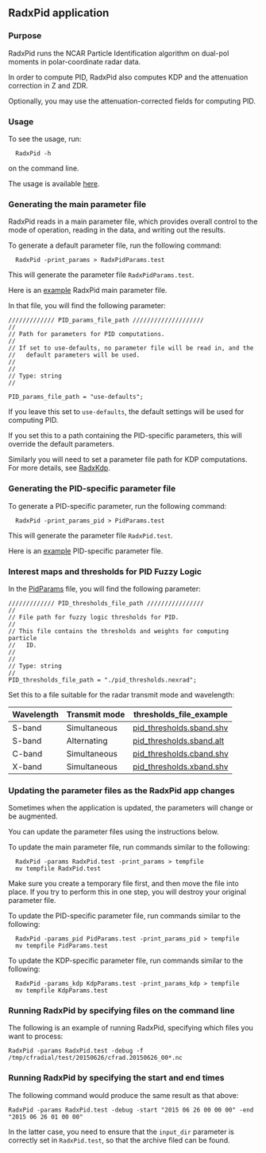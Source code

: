 ## RadxPid application

### Purpose

RadxPid runs the NCAR Particle Identification algorithm on dual-pol moments in polar-coordinate radar data.

In order to compute PID, RadxPid also computes KDP and the attenuation correction in Z and ZDR.

Optionally, you may use the attenuation-corrected fields for computing PID.

### Usage

To see the usage, run:

```
  RadxPid -h
```

on the command line.

The usage is available [here](./RadxPidUsage.md).

### Generating the main parameter file

RadxPid reads in a main parameter file, which provides overall control to the mode of operation, reading in the data, and writing out the results.

To generate a default parameter file, run the following command:

```
  RadxPid -print_params > RadxPidParams.test
```

This will generate the parameter file ```RadxPidParams.test```.

Here is an [example](./RadxPidParams.md) RadxPid main parameter file.

In that file, you will find the following parameter:

```
///////////// PID_params_file_path ////////////////////
//
// Path for parameters for PID computations.
//
// If set to use-defaults, no parameter file will be read in, and the 
//   default parameters will be used.
//
//
// Type: string
//

PID_params_file_path = "use-defaults";
```

If you leave this set to ```use-defaults```, the default settings will be used for computing PID.

If you set this to a path containing the PID-specific parameters, this will override the default parameters.

Similarly you will need to set a parameter file path for KDP computations. For more details, see [RadxKdp](./RadxKdp.md).

### Generating the PID-specific parameter file

To generate a PID-specific parameter, run the following command:

```
  RadxPid -print_params_pid > PidParams.test
```

This will generate the parameter file ```RadxPid.test```.

Here is an [example](./PidParams.md) PID-specific parameter file.

### Interest maps and thresholds for PID Fuzzy Logic

In the [PidParams](./PidParams.md) file, you will find the following parameter:

```
///////////// PID_thresholds_file_path ////////////////
//
// File path for fuzzy logic thresholds for PID.
//
// This file contains the thresholds and weights for computing particle 
//   ID.
//
//
// Type: string
//
PID_thresholds_file_path = "./pid_thresholds.nexrad";
```

Set this to a file suitable for the radar transmit mode and wavelength:

| Wavelength                | Transmit mode | thresholds_file_example |
| -------------             | ------------- | ----------------------- |
| S-band                    | Simultaneous  | [pid_thresholds.sband.shv](pid_thresholds.sband.shv.md) |
| S-band                    | Alternating   | [pid_thresholds.sband.alt](pid_thresholds.sband.alt.md) |
| C-band                    | Simultaneous  | [pid_thresholds.cband.shv](pid_thresholds.cband.shv.md) |
| X-band                    | Simultaneous  | [pid_thresholds.xband.shv](pid_thresholds.xband.shv.md) |

### Updating the parameter files as the RadxPid app changes

Sometimes when the application is updated, the parameters will change or be augmented.

You can update the parameter files using the instructions below.

To update the main parameter file, run commands similar to the following:

```
  RadxPid -params RadxPid.test -print_params > tempfile
  mv tempfile RadxPid.test
```

Make sure you create a temporary file first, and then move the file into place.
If you try to perform this in one step, you will destroy your original parameter file.

To update the PID-specific parameter file, run commands similar to the following:

```
  RadxPid -params_pid PidParams.test -print_params_pid > tempfile
  mv tempfile PidParams.test
```

To update the KDP-specific parameter file, run commands similar to the following:

```
  RadxPid -params_kdp KdpParams.test -print_params_kdp > tempfile
  mv tempfile KdpParams.test
```

### Running RadxPid by specifying files on the command line

The following is an example of running RadxPid, specifying which files you want to process:

```
RadxPid -params RadxPid.test -debug -f /tmp/cfradial/test/20150626/cfrad.20150626_00*.nc
```

### Running RadxPid by specifying the start and end times

The following command would produce the same result as that above:

```
RadxPid -params RadxPid.test -debug -start "2015 06 26 00 00 00" -end "2015 06 26 01 00 00"
```

In the latter case, you need to ensure that the ```input_dir``` parameter is correctly set in ```RadxPid.test```, so that the archive filed can be found.
